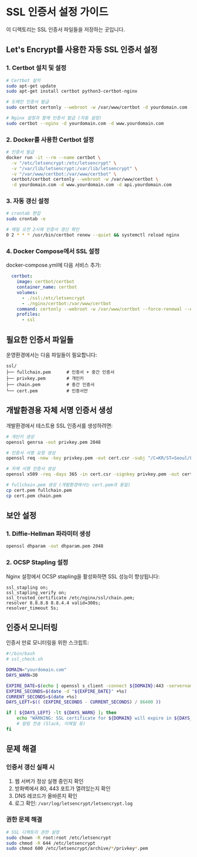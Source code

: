 # SSL 인증서 설정 가이드

이 디렉토리는 SSL 인증서 파일들을 저장하는 곳입니다.

## Let's Encrypt를 사용한 자동 SSL 인증서 설정

### 1. Certbot 설치 및 설정

```bash
# Certbot 설치
sudo apt-get update
sudo apt-get install certbot python3-certbot-nginx

# 도메인 인증서 발급
sudo certbot certonly --webroot -w /var/www/certbot -d yourdomain.com -d www.yourdomain.com -d api.yourdomain.com

# Nginx 설정과 함께 인증서 발급 (자동 설정)
sudo certbot --nginx -d yourdomain.com -d www.yourdomain.com
```

### 2. Docker를 사용한 Certbot 설정

```bash
# 인증서 발급
docker run -it --rm --name certbot \
  -v "/etc/letsencrypt:/etc/letsencrypt" \
  -v "/var/lib/letsencrypt:/var/lib/letsencrypt" \
  -v "/var/www/certbot:/var/www/certbot" \
  certbot/certbot certonly --webroot -w /var/www/certbot \
  -d yourdomain.com -d www.yourdomain.com -d api.yourdomain.com
```

### 3. 자동 갱신 설정

```bash
# crontab 편집
sudo crontab -e

# 매일 오전 2시에 인증서 갱신 확인
0 2 * * * /usr/bin/certbot renew --quiet && systemctl reload nginx
```

### 4. Docker Compose에서 SSL 설정

docker-compose.yml에 다음 서비스 추가:

```yaml
  certbot:
    image: certbot/certbot
    container_name: certbot
    volumes:
      - ./ssl:/etc/letsencrypt
      - ./nginx/certbot:/var/www/certbot
    command: certonly --webroot -w /var/www/certbot --force-renewal --email admin@yourdomain.com -d yourdomain.com --agree-tos
    profiles:
      - ssl
```

## 필요한 인증서 파일들

운영환경에서는 다음 파일들이 필요합니다:

```
ssl/
├── fullchain.pem      # 인증서 + 중간 인증서
├── privkey.pem        # 개인키
├── chain.pem          # 중간 인증서
└── cert.pem           # 인증서만
```

## 개발환경용 자체 서명 인증서 생성

개발환경에서 테스트용 SSL 인증서를 생성하려면:

```bash
# 개인키 생성
openssl genrsa -out privkey.pem 2048

# 인증서 서명 요청 생성
openssl req -new -key privkey.pem -out cert.csr -subj "/C=KR/ST=Seoul/L=Seoul/O=Development/CN=localhost"

# 자체 서명 인증서 생성
openssl x509 -req -days 365 -in cert.csr -signkey privkey.pem -out cert.pem

# fullchain.pem 생성 (개발환경에서는 cert.pem과 동일)
cp cert.pem fullchain.pem
cp cert.pem chain.pem
```

## 보안 설정

### 1. Diffie-Hellman 파라미터 생성

```bash
openssl dhparam -out dhparam.pem 2048
```

### 2. OCSP Stapling 설정

Nginx 설정에서 OCSP stapling을 활성화하면 SSL 성능이 향상됩니다:

```nginx
ssl_stapling on;
ssl_stapling_verify on;
ssl_trusted_certificate /etc/nginx/ssl/chain.pem;
resolver 8.8.8.8 8.8.4.4 valid=300s;
resolver_timeout 5s;
```

## 인증서 모니터링

인증서 만료 모니터링을 위한 스크립트:

```bash
#!/bin/bash
# ssl_check.sh

DOMAIN="yourdomain.com"
DAYS_WARN=30

EXPIRE_DATE=$(echo | openssl s_client -connect ${DOMAIN}:443 -servername ${DOMAIN} 2>/dev/null | openssl x509 -noout -dates | grep notAfter | cut -d= -f2)
EXPIRE_SECONDS=$(date -d "${EXPIRE_DATE}" +%s)
CURRENT_SECONDS=$(date +%s)
DAYS_LEFT=$(( (EXPIRE_SECONDS - CURRENT_SECONDS) / 86400 ))

if [ ${DAYS_LEFT} -lt ${DAYS_WARN} ]; then
    echo "WARNING: SSL certificate for ${DOMAIN} will expire in ${DAYS_LEFT} days"
    # 알림 전송 (Slack, 이메일 등)
fi
```

## 문제 해결

### 인증서 갱신 실패 시

1. 웹 서버가 정상 실행 중인지 확인
2. 방화벽에서 80, 443 포트가 열려있는지 확인
3. DNS 레코드가 올바른지 확인
4. 로그 확인: `/var/log/letsencrypt/letsencrypt.log`

### 권한 문제 해결

```bash
# SSL 디렉토리 권한 설정
sudo chown -R root:root /etc/letsencrypt
sudo chmod -R 644 /etc/letsencrypt
sudo chmod 600 /etc/letsencrypt/archive/*/privkey*.pem
```